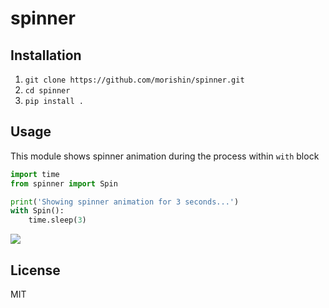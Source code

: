 spinner
=======

Installation
------------
1. `git clone https://github.com/morishin/spinner.git`
2. `cd spinner`
3. `pip install .`

Usage
-------
This module shows spinner animation during the process within `with` block
```python
import time
from spinner import Spin

print('Showing spinner animation for 3 seconds...')
with Spin():
    time.sleep(3)
```
![](http://i.gyazo.com/1cd5905920b538f1de68d20d3a3f663f.gif)

License
-------
MIT